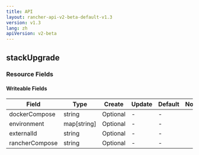 ```yaml
---
title: API
layout: rancher-api-v2-beta-default-v1.3
version: v1.3
lang: zh
apiVersion: v2-beta
---
```


## stackUpgrade



### Resource Fields

#### Writeable Fields

Field | Type | Create | Update | Default | Notes
---|---|---|---|---|---
dockerCompose | string | Optional | - | - | 
environment | map[string] | Optional | - | - | 
externalId | string | Optional | - | - | 
rancherCompose | string | Optional | - | - | 



<br>
